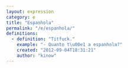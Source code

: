 ```yaml
---
layout: expression
category: e
title: "Espanhola"
permalink: "/e/espanhola/"
definitions:
  - definition: "Titfuck."
    example: "- Quanto t\u00e1 a espanhola?"
    created: "2012-09-04T18:31:21"
    author: "kinow"
---
```

